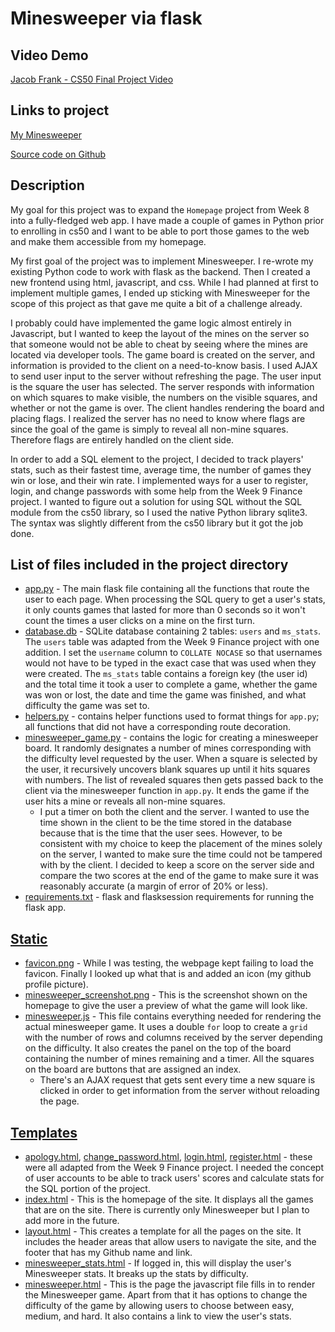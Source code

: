 # Minesweeper via flask

## Video Demo

[Jacob Frank - CS50 Final Project Video](https://youtu.be/68rjMMaCvhI)

## Links to project

[My Minesweeper](https://frankobjank.pythonanywhere.com/)

[Source code on Github](https://github.com/frankobjank/cs50_final_project)

## Description

My goal for this project was to expand the `Homepage` project from Week 8 into a fully-fledged web app. I have made a couple of games in Python prior to enrolling in cs50 and I want to be able to port those games to the web and make them accessible from my homepage.

My first goal of the project was to implement Minesweeper. I re-wrote my existing Python code to work with flask as the backend. Then I created a new frontend using html, javascript, and css. While I had planned at first to implement multiple games, I ended up sticking with Minesweeper for the scope of this project as that gave me quite a bit of a challenge already.

I probably could have implemented the game logic almost entirely in Javascript, but I wanted to keep the layout of the mines on the server so that someone would not be able to cheat by seeing where the mines are located via developer tools. The game board is created on the server, and information is provided to the client on a need-to-know basis. I used AJAX to send user input to the server without refreshing the page. The user input is the square the user has selected. The server responds with information on which squares to make visible, the numbers on the visible squares, and whether or not the game is over. The client handles rendering the board and placing flags. I realized the server has no need to know where flags are since the goal of the game is simply to reveal all non-mine squares. Therefore flags are entirely handled on the client side.

In order to add a SQL element to the project, I decided to track players' stats, such as their fastest time, average time, the number of games they win or lose, and their win rate. I implemented ways for a user to register, login, and change passwords with some help from the Week 9 Finance project. I wanted to figure out a solution for using SQL without the SQL module from the cs50 library, so I used the native Python library sqlite3. The syntax was slightly different from the cs50 library but it got the job done.

## List of files included in the project directory

* [app.py](app.py) - The main flask file containing all the functions that route the user to each page. When processing the SQL query to get a user's stats, it only counts games that lasted for more than 0 seconds so it won't count the times a user clicks on a mine on the first turn.
* [database.db](database.db) - SQLite database containing 2 tables: `users` and `ms_stats`. The `users` table was adapted from the Week 9 Finance project with one addition. I set the `username` column to `COLLATE NOCASE` so that usernames would not have to be typed in the exact case that was used when they were created. The `ms_stats` table contains a foreign key (the user id) and the total time it took a user to complete a game, whether the game was won or lost, the date and time the game was finished, and what difficulty the game was set to.
* [helpers.py](helpers.py) - contains helper functions used to format things for `app.py`; all functions that did not have a corresponding route decoration.
* [minesweeper_game.py](minesweeper_game.py) - contains the logic for creating a minesweeper board. It randomly designates a number of mines corresponding with the difficulty level requested by the user. When a square is selected by the user, it recursively uncovers blank squares up until it hits squares with numbers. The list of revealed squares then gets passed back to the client via the minesweeper function in `app.py`. It ends the game if the user hits a mine or reveals all non-mine squares.
  * I put a timer on both the client and the server. I wanted to use the time shown in the client to be the time stored in the database because that is the time that the user sees. However, to be consistent with my choice to keep the placement of the mines solely on the server, I wanted to make sure the time could not be tampered with by the client. I decided to keep a score on the server side and compare the two scores at the end of the game to make sure it was reasonably accurate (a margin of error of 20% or less).
* [requirements.txt](requirements.txt) - flask and flasksession requirements for running the flask app.

## [Static](/static/)

* [favicon.png](static/favicon.png) - While I was testing, the webpage kept failing to load the favicon. Finally I looked up what that is and added an icon (my github profile picture).
* [minesweeper_screenshot.png](static/minesweeper_screenshot.png) - This is the screenshot shown on the homepage to give the user a preview of what the game will look like.
* [minesweeper.js](static/minesweeper.js) - This file contains everything needed for rendering the actual minesweeper game. It uses a double `for` loop to create a `grid` with the number of rows and columns received by the server depending on the difficulty. It also creates the panel on the top of the board containing the number of mines remaining and a timer. All the squares on the board are buttons that are assigned an index.
  * There's an AJAX request that gets sent every time a new square is clicked in order to get information from the server without reloading the page.

## [Templates](/templates/)

* [apology.html](/templates/apology.html), [change_password.html](/templates/change_password.html), [login.html](/templates/login.html), [register.html](/templates/register.html) - these were all adapted from the Week 9 Finance project. I needed the concept of user accounts to be able to track users' scores and calculate stats for the SQL portion of the project.
* [index.html](/templates/index.html) - This is the homepage of the site. It displays all the games that are on the site. There is currently only Minesweeper but I plan to add more in the future.
* [layout.html](/templates/layout.html) - This creates a template for all the pages on the site. It includes the header areas that allow users to navigate the site, and the footer that has my Github name and link.
* [minesweeper_stats.html](/templates/minesweeper_stats.html) - If logged in, this will display the user's Minesweeper stats. It breaks up the stats by difficulty.
* [minesweeper.html](/templates/minesweeper.html) - This is the page the javascript file fills in to render the Minesweeper game. Apart from that it has options to change the difficulty of the game by allowing users to choose between easy, medium, and hard. It also contains a link to view the user's stats.
